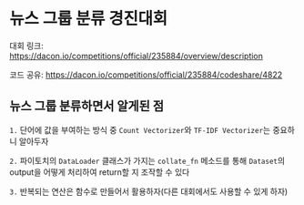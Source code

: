 # 뉴스 그룹 분류 경진대회

대회 링크: https://dacon.io/competitions/official/235884/overview/description

코드 공유: https://dacon.io/competitions/official/235884/codeshare/4822

## 뉴스 그룹 분류하면서 알게된 점

`1.` 단어에 값을 부여하는 방식 중 `Count Vectorizer`와 `TF-IDF Vectorizer`는 중요하니 알아두자

`2.` 파이토치의 `DataLoader` 클래스가 가지는 `collate_fn` 메소드를 통해 `Dataset`의 output을 어떻게 처리하여 return할 지 조작할 수 있다

`3.` 반복되는 연산은 함수로 만들어서 활용하자(다른 대회에서도 사용할 수 있게 하자) 
